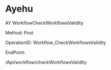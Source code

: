 #     Ayehu


AY WorkflowCheckWorkflowsValidity

Method: Post

OperationID: Workflow_CheckWorkflowsValidity

EndPoint:

/Api/workflow/checkWorkflowsValidity
